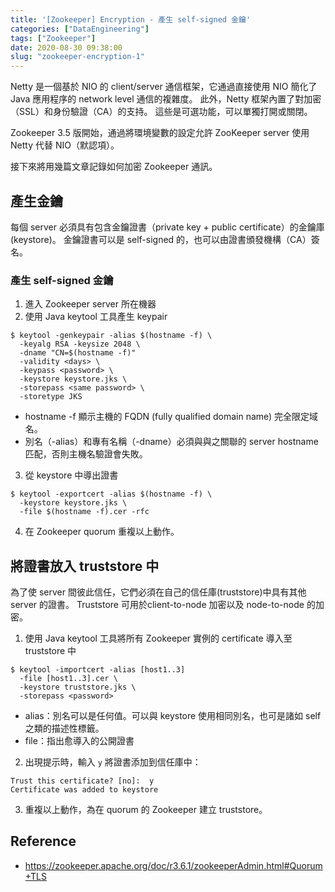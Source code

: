 ```yaml
---
title: '[Zookeeper] Encryption - 產生 self-signed 金鑰'
categories: ["DataEngineering"]
tags: ["Zookeeper"]
date: 2020-08-30 09:38:00
slug: "zookeeper-encryption-1"
---
```

Netty 是一個基於 NIO 的 client/server 通信框架，它通過直接使用 NIO 簡化了 Java 應用程序的 network level 通信的複雜度。 此外，Netty 框架內置了對加密（SSL）和身份驗證（CA）的支持。 這些是可選功能，可以單獨打開或關閉。
<!--more-->
Zookeeper 3.5 版開始，通過將環境變數的設定允許 ZooKeeper server 使用 Netty 代替 NIO（默認項）。 

接下來將用幾篇文章記錄如何加密 Zookeeper 通訊。

## 產生金鑰
每個 server 必須具有包含金鑰證書（private key + public certificate）的金鑰庫 (keystore)。 金鑰證書可以是 self-signed 的，也可以由證書頒發機構（CA）簽名。

### 產生 self-signed 金鑰
1. 進入 Zookeeper server 所在機器
2. 使用 Java keytool 工具產生 keypair
```
$ keytool -genkeypair -alias $(hostname -f) \
  -keyalg RSA -keysize 2048 \
  -dname "CN=$(hostname -f)" 
  -validity <days> \
  -keypass <password> \
  -keystore keystore.jks \
  -storepass <same password> \
  -storetype JKS
```
   -  hostname -f 顯示主機的 FQDN (fully qualified domain name) 完全限定域名。
   - 別名（-alias）和專有名稱（-dname）必須與與之關聯的 server hostname 匹配，否則主機名驗證會失敗。
    
3. 從 keystore 中導出證書
```
$ keytool -exportcert -alias $(hostname -f) \
  -keystore keystore.jks \
  -file $(hostname -f).cer -rfc
```
4. 在 Zookeeper quorum 重複以上動作。


## 將證書放入 truststore 中
為了使 server 間彼此信任，它們必須在自己的信任庫(truststore)中具有其他 server 的證書。 Truststore 可用於client-to-node 加密以及 node-to-node 的加密。
1. 使用 Java keytool 工具將所有 Zookeeper 實例的 certificate 導入至 truststore 中
```
$ keytool -importcert -alias [host1..3] 
  -file [host1..3].cer \
  -keystore truststore.jks \
  -storepass <password>
```
   - alias：別名可以是任何值。可以與 keystore 使用相同別名，也可是諸如 self 之類的描述性標籤。
   - file：指出愈導入的公開證書
2. 出現提示時，輸入 `y` 將證書添加到信任庫中：
```
Trust this certificate? [no]:  y 
Certificate was added to keystore
```

3. 重複以上動作，為在 quorum 的 Zookeeper 建立 truststore。


## Reference
- https://zookeeper.apache.org/doc/r3.6.1/zookeeperAdmin.html#Quorum+TLS